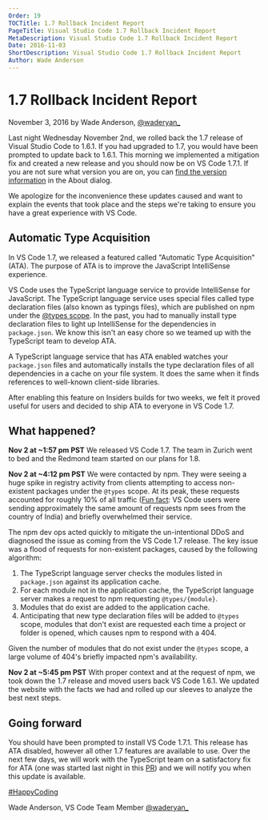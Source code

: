 ```yaml
---
Order: 19
TOCTitle: 1.7 Rollback Incident Report
PageTitle: Visual Studio Code 1.7 Rollback Incident Report
MetaDescription: Visual Studio Code 1.7 Rollback Incident Report
Date: 2016-11-03
ShortDescription: Visual Studio Code 1.7 Rollback Incident Report
Author: Wade Anderson
---
```


# 1.7 Rollback Incident Report

November 3, 2016 by Wade Anderson, [@waderyan_](https://twitter.com/waderyan_)

Last night Wednesday November 2nd, we rolled back the 1.7 release of Visual Studio Code to 1.6.1. If you had upgraded to 1.7, you would have been prompted to update back to 1.6.1. This morning we implemented a mitigation fix and created a new release and you should now be on VS Code 1.7.1. If you are not sure what version you are on, you can [find the version information](/docs/supporting/faq.md#how-do-i-find-what-version-of-vs-code-i-am-using) in the About dialog.

We apologize for the inconvenience these updates caused and want to explain the events that took place and the steps we're taking to ensure you have a great experience with VS Code.

## Automatic Type Acquisition

In VS Code 1.7, we released a featured called "Automatic Type Acquisition" (ATA). The purpose of ATA is to improve the JavaScript IntelliSense experience.

VS Code uses the TypeScript language service to provide IntelliSense for JavaScript. The TypeScript language service uses special files called type declaration files (also known as typings files), which are published on npm under the [@types scope](https://www.npmjs.com/~types). In the past, you had to manually install type declaration files to light up IntelliSense for the dependencies in `package.json`. We know this isn't an easy chore so we teamed up with the TypeScript team to develop ATA.

A TypeScript language service that has ATA enabled watches your `package.json` files and automatically installs the type declaration files of all dependencies in a cache on your file system. It does the same when it finds references to well-known client-side libraries.

After enabling this feature on Insiders builds for two weeks, we felt it proved useful for users and decided to ship ATA to everyone in VS Code 1.7.

## What happened?

**Nov 2 at ~1:57 pm PST** We released VS Code 1.7. The team in Zurich went to bed and the Redmond team started on our plans for 1.8.

**Nov 2 at ~4:12 pm PST** We were contacted by npm. They were seeing a huge spike in registry activity from clients attempting to access non-existent packages under the `@types` scope. At its peak, these requests accounted for roughly 10% of all traffic ([Fun fact](https://news.ycombinator.com/item?id=12861093): VS Code users were sending approximately the same amount of requests npm sees from the country of India) and briefly overwhelmed their service.

The npm dev ops acted quickly to mitigate the un-intentional DDoS and diagnosed the issue as coming from the VS Code 1.7 release. The key issue was a flood of requests for non-existent packages, caused by the following algorithm:

1. The TypeScript language server checks the modules listed in `package.json` against its application cache.
2. For each module not in the application cache, the TypeScript language server makes a request to npm requesting `@types/{module}`.
3. Modules that do exist are added to the application cache.
4. Anticipating that new type declaration files will be added to `@types` scope, modules that don't exist are requested each time a project or folder is opened, which causes npm to respond with a 404.

Given the number of modules that do not exist under the `@types` scope, a large volume of 404's briefly impacted npm's availability.

**Nov 2 at ~5:45 pm PST** With proper context and at the request of npm, we took down the 1.7 release and moved users back VS Code 1.6.1. We updated the website with the facts we had and rolled up our sleeves to analyze the best next steps.

## Going forward

You should have been prompted to install VS Code 1.7.1. This release has ATA disabled, however all other 1.7 features are available to use. Over the next few days, we will work with the TypeScript team on a satisfactory fix for ATA (one was started last night in this [PR](https://github.com/Microsoft/TypeScript/pull/12014)) and we will notify you when this update is available.

[#HappyCoding](https://twitter.com/hashtag/HappyCoding?src=hash)

Wade Anderson, VS Code Team Member
[@waderyan_](https://twitter.com/waderyan_)